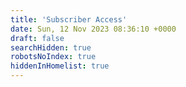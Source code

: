 ```yaml
---
title: 'Subscriber Access'
date: Sun, 12 Nov 2023 08:36:10 +0000
draft: false
searchHidden: true
robotsNoIndex: true 
hiddenInHomelist: true
---
```


